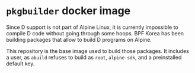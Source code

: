 # `pkgbuilder` docker image

Since D support is not part of Alpine Linux,
it is currently impossible to compile D code without going through some hoops.
BPF Korea has been building packages that allow to build D programs on Alpine.

This repository is the base image used to build those packages.
It includes a user, as `abuild` refuses to build as `root`,
`alpine-sdk`, and a preinstalled default key.

